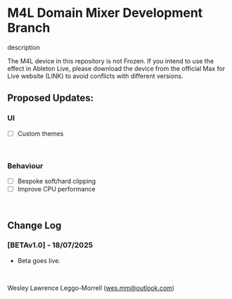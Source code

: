 # M4L Domain Mixer Development Branch

description

The M4L device in this repository is not Frozen. If you intend to use the effect in Ableton Live, please download the device from the official Max for Live website (LINK) to avoid conflicts with different versions.

## Proposed Updates:
### UI
  - [ ] Custom themes

<br>

### Behaviour
- [ ] Bespoke soft/hard clipping
- [ ] Improve CPU performance

<br>

## Change Log

### [BETAv1.0] - 18/07/2025
- Beta goes live.

<br>

Wesley Lawrence Leggo-Morrell (wes.mm@outlook.com)
